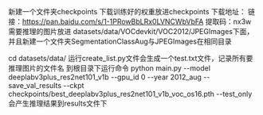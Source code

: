 新建一个文件夹checkpoints
下载训练好的权重放进checkpoints
下载地址：
链接：https://pan.baidu.com/s/1-1PRowBbLRx0LVNCWbVbFA 
提取码：nx3w 
需要推理的图片放进 datasets/data/VOCdevkit/VOC2012/JPEGImages下面，并且新建一个文件夹SegmentationClassAug与JPEGImages在相同目录

cd datasets/data/
运行create_list.py文件会生成一个test.txt文件，记录所有要推理图片的文件名
到根目录下运行命令
python main.py --model deeplabv3plus_res2net101_v1b --gpu_id 0 --year 2012_aug --save_val_results --ckpt checkpoints/best_deeplabv3plus_res2net101_v1b_voc_os16.pth --test_only
会产生推理结果到results文件下
